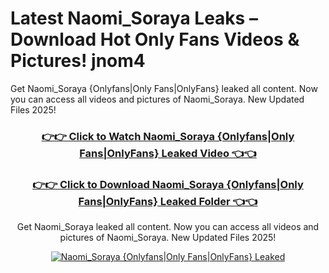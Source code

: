 # Latest Naomi_Soraya Leaks – Download Hot Only Fans Videos & Pictures! jnom4

Get Naomi_Soraya {Onlyfans|Only Fans|OnlyFans} leaked all content. Now you can access all videos and pictures of Naomi_Soraya. New Updated Files 2025!  
<div align="center">
  
### [👉👉 Click to Watch Naomi_Soraya {Onlyfans|Only Fans|OnlyFans} Leaked Video 👈👈](https://links2leaks.com/naomi_soraya)  
### [👉👉 Click to Download Naomi_Soraya {Onlyfans|Only Fans|OnlyFans} Leaked Folder 👈👈](https://links2leaks.com/naomi_soraya)  

Get Naomi_Soraya leaked all content. Now you can access all videos and pictures of Naomi_Soraya. New Updated Files 2025!  

[![Naomi_Soraya {Onlyfans|Only Fans|OnlyFans} Leaked](https://i.ibb.co/93hzkbrt/l2l.gif)](https://links2leaks.com/naomi_soraya)  

</div>
